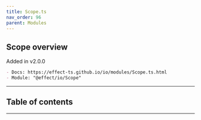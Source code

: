 ```yaml
---
title: Scope.ts
nav_order: 96
parent: Modules
---
```


## Scope overview

Added in v2.0.0

```md
- Docs: https://effect-ts.github.io/io/modules/Scope.ts.html
- Module: "@effect/io/Scope"
```

---

<h2 class="text-delta">Table of contents</h2>

---
